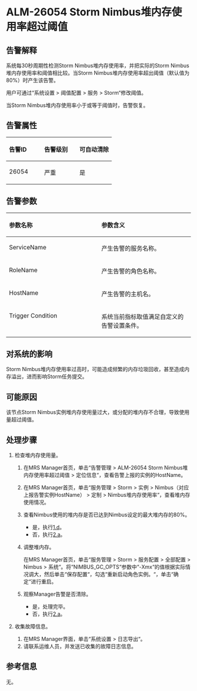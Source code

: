 # ALM-26054 Storm Nimbus堆内存使用率超过阈值<a name="ZH-CN_TOPIC_0174499379"></a>

## 告警解释<a name="zh-cn_topic_0093195078_zh-cn_topic_0053790968_section52867048175622"></a>

系统每30秒周期性检测Storm Nimbus堆内存使用率，并把实际的Storm Nimbus堆内存使用率和阈值相比较。当Storm Nimbus堆内存使用率超出阈值（默认值为80%）时产生该告警。

用户可通过“系统设置 \> 阈值配置 \> 服务 \> Storm“修改阈值。

当Storm Nimbus堆内存使用率小于或等于阈值时，告警恢复。

## 告警属性<a name="zh-cn_topic_0093195078_zh-cn_topic_0053790968_section42094531175622"></a>

<a name="zh-cn_topic_0093195078_zh-cn_topic_0053790968_table54213857175622"></a>
<table><thead align="left"><tr id="zh-cn_topic_0093195078_zh-cn_topic_0053790968_row20974176175622"><th class="cellrowborder" valign="top" width="33.33333333333333%" id="mcps1.1.4.1.1"><p id="zh-cn_topic_0093195078_zh-cn_topic_0053790968_p21186672175622"><a name="zh-cn_topic_0093195078_zh-cn_topic_0053790968_p21186672175622"></a><a name="zh-cn_topic_0093195078_zh-cn_topic_0053790968_p21186672175622"></a><strong id="zh-cn_topic_0093195078_zh-cn_topic_0053790968_b56462325175622"><a name="zh-cn_topic_0093195078_zh-cn_topic_0053790968_b56462325175622"></a><a name="zh-cn_topic_0093195078_zh-cn_topic_0053790968_b56462325175622"></a>告警ID</strong></p>
</th>
<th class="cellrowborder" valign="top" width="33.33333333333333%" id="mcps1.1.4.1.2"><p id="zh-cn_topic_0093195078_zh-cn_topic_0053790968_p10045613175622"><a name="zh-cn_topic_0093195078_zh-cn_topic_0053790968_p10045613175622"></a><a name="zh-cn_topic_0093195078_zh-cn_topic_0053790968_p10045613175622"></a><strong id="zh-cn_topic_0093195078_zh-cn_topic_0053790968_b23301658175622"><a name="zh-cn_topic_0093195078_zh-cn_topic_0053790968_b23301658175622"></a><a name="zh-cn_topic_0093195078_zh-cn_topic_0053790968_b23301658175622"></a>告警级别</strong></p>
</th>
<th class="cellrowborder" valign="top" width="33.33333333333333%" id="mcps1.1.4.1.3"><p id="zh-cn_topic_0093195078_zh-cn_topic_0053790968_p8386180175622"><a name="zh-cn_topic_0093195078_zh-cn_topic_0053790968_p8386180175622"></a><a name="zh-cn_topic_0093195078_zh-cn_topic_0053790968_p8386180175622"></a><strong id="zh-cn_topic_0093195078_zh-cn_topic_0053790968_b8366763175622"><a name="zh-cn_topic_0093195078_zh-cn_topic_0053790968_b8366763175622"></a><a name="zh-cn_topic_0093195078_zh-cn_topic_0053790968_b8366763175622"></a>可自动清除</strong></p>
</th>
</tr>
</thead>
<tbody><tr id="zh-cn_topic_0093195078_zh-cn_topic_0053790968_row6619201175622"><td class="cellrowborder" valign="top" width="33.33333333333333%" headers="mcps1.1.4.1.1 "><p id="zh-cn_topic_0093195078_zh-cn_topic_0053790968_p5823288181035"><a name="zh-cn_topic_0093195078_zh-cn_topic_0053790968_p5823288181035"></a><a name="zh-cn_topic_0093195078_zh-cn_topic_0053790968_p5823288181035"></a>26054</p>
</td>
<td class="cellrowborder" valign="top" width="33.33333333333333%" headers="mcps1.1.4.1.2 "><p id="zh-cn_topic_0093195078_zh-cn_topic_0053790968_p1924359181035"><a name="zh-cn_topic_0093195078_zh-cn_topic_0053790968_p1924359181035"></a><a name="zh-cn_topic_0093195078_zh-cn_topic_0053790968_p1924359181035"></a>严重</p>
</td>
<td class="cellrowborder" valign="top" width="33.33333333333333%" headers="mcps1.1.4.1.3 "><p id="zh-cn_topic_0093195078_zh-cn_topic_0053790968_p21655423181035"><a name="zh-cn_topic_0093195078_zh-cn_topic_0053790968_p21655423181035"></a><a name="zh-cn_topic_0093195078_zh-cn_topic_0053790968_p21655423181035"></a>是</p>
</td>
</tr>
</tbody>
</table>

## 告警参数<a name="zh-cn_topic_0093195078_zh-cn_topic_0053790968_section21896613175622"></a>

<a name="zh-cn_topic_0093195078_zh-cn_topic_0053790968_table28795258175622"></a>
<table><thead align="left"><tr id="zh-cn_topic_0093195078_zh-cn_topic_0053790968_row61056662175622"><th class="cellrowborder" valign="top" width="50%" id="mcps1.1.3.1.1"><p id="zh-cn_topic_0093195078_zh-cn_topic_0053790968_p46642608175622"><a name="zh-cn_topic_0093195078_zh-cn_topic_0053790968_p46642608175622"></a><a name="zh-cn_topic_0093195078_zh-cn_topic_0053790968_p46642608175622"></a><strong id="zh-cn_topic_0093195078_zh-cn_topic_0053790968_b17130291175622"><a name="zh-cn_topic_0093195078_zh-cn_topic_0053790968_b17130291175622"></a><a name="zh-cn_topic_0093195078_zh-cn_topic_0053790968_b17130291175622"></a>参数名称</strong></p>
</th>
<th class="cellrowborder" valign="top" width="50%" id="mcps1.1.3.1.2"><p id="zh-cn_topic_0093195078_zh-cn_topic_0053790968_p45376322175622"><a name="zh-cn_topic_0093195078_zh-cn_topic_0053790968_p45376322175622"></a><a name="zh-cn_topic_0093195078_zh-cn_topic_0053790968_p45376322175622"></a><strong id="zh-cn_topic_0093195078_zh-cn_topic_0053790968_b5733721175622"><a name="zh-cn_topic_0093195078_zh-cn_topic_0053790968_b5733721175622"></a><a name="zh-cn_topic_0093195078_zh-cn_topic_0053790968_b5733721175622"></a>参数含义</strong></p>
</th>
</tr>
</thead>
<tbody><tr id="zh-cn_topic_0093195078_zh-cn_topic_0053790968_row61778232175622"><td class="cellrowborder" valign="top" width="50%" headers="mcps1.1.3.1.1 "><p id="zh-cn_topic_0093195078_zh-cn_topic_0053790968_p21304470181047"><a name="zh-cn_topic_0093195078_zh-cn_topic_0053790968_p21304470181047"></a><a name="zh-cn_topic_0093195078_zh-cn_topic_0053790968_p21304470181047"></a>ServiceName</p>
</td>
<td class="cellrowborder" valign="top" width="50%" headers="mcps1.1.3.1.2 "><p id="zh-cn_topic_0093195078_zh-cn_topic_0053790968_p47940503181047"><a name="zh-cn_topic_0093195078_zh-cn_topic_0053790968_p47940503181047"></a><a name="zh-cn_topic_0093195078_zh-cn_topic_0053790968_p47940503181047"></a>产生告警的服务名称。</p>
</td>
</tr>
<tr id="zh-cn_topic_0093195078_zh-cn_topic_0053790968_row39212469175622"><td class="cellrowborder" valign="top" width="50%" headers="mcps1.1.3.1.1 "><p id="zh-cn_topic_0093195078_zh-cn_topic_0053790968_p52017453181047"><a name="zh-cn_topic_0093195078_zh-cn_topic_0053790968_p52017453181047"></a><a name="zh-cn_topic_0093195078_zh-cn_topic_0053790968_p52017453181047"></a>RoleName</p>
</td>
<td class="cellrowborder" valign="top" width="50%" headers="mcps1.1.3.1.2 "><p id="zh-cn_topic_0093195078_zh-cn_topic_0053790968_p52664204181047"><a name="zh-cn_topic_0093195078_zh-cn_topic_0053790968_p52664204181047"></a><a name="zh-cn_topic_0093195078_zh-cn_topic_0053790968_p52664204181047"></a>产生告警的角色名称。</p>
</td>
</tr>
<tr id="zh-cn_topic_0093195078_zh-cn_topic_0053790968_row67081279175622"><td class="cellrowborder" valign="top" width="50%" headers="mcps1.1.3.1.1 "><p id="zh-cn_topic_0093195078_zh-cn_topic_0053790968_p5935158181047"><a name="zh-cn_topic_0093195078_zh-cn_topic_0053790968_p5935158181047"></a><a name="zh-cn_topic_0093195078_zh-cn_topic_0053790968_p5935158181047"></a>HostName</p>
</td>
<td class="cellrowborder" valign="top" width="50%" headers="mcps1.1.3.1.2 "><p id="zh-cn_topic_0093195078_zh-cn_topic_0053790968_p10985805181047"><a name="zh-cn_topic_0093195078_zh-cn_topic_0053790968_p10985805181047"></a><a name="zh-cn_topic_0093195078_zh-cn_topic_0053790968_p10985805181047"></a>产生告警的主机名。</p>
</td>
</tr>
<tr id="zh-cn_topic_0093195078_zh-cn_topic_0053790968_row36970648181040"><td class="cellrowborder" valign="top" width="50%" headers="mcps1.1.3.1.1 "><p id="zh-cn_topic_0093195078_zh-cn_topic_0053790968_p22697645181047"><a name="zh-cn_topic_0093195078_zh-cn_topic_0053790968_p22697645181047"></a><a name="zh-cn_topic_0093195078_zh-cn_topic_0053790968_p22697645181047"></a>Trigger Condition</p>
</td>
<td class="cellrowborder" valign="top" width="50%" headers="mcps1.1.3.1.2 "><p id="zh-cn_topic_0093195078_zh-cn_topic_0053790968_p26569958181047"><a name="zh-cn_topic_0093195078_zh-cn_topic_0053790968_p26569958181047"></a><a name="zh-cn_topic_0093195078_zh-cn_topic_0053790968_p26569958181047"></a>系统当前指标取值满足自定义的告警设置条件。</p>
</td>
</tr>
</tbody>
</table>

## 对系统的影响<a name="zh-cn_topic_0093195078_zh-cn_topic_0053790968_section48891955175622"></a>

Storm Nimbus堆内存使用率过高时，可能造成频繁的内存垃圾回收，甚至造成内存溢出，进而影响Storm任务提交。

## 可能原因<a name="zh-cn_topic_0093195078_zh-cn_topic_0053790968_section7429107175622"></a>

该节点Storm Nimbus实例堆内存使用量过大，或分配的堆内存不合理，导致使用量超过阈值。

## 处理步骤<a name="zh-cn_topic_0093195078_zh-cn_topic_0053790968_section51268453175622"></a>

1.  检查堆内存使用量。
    1.  在MRS Manager首页，单击“告警管理 \> ALM-26054 Storm Nimbus堆内存使用率超过阈值 \> 定位信息“，查看告警上报的实例的HostName。
    2.  在MRS Manager首页，单击“服务管理 \> Storm \> 实例 \> Nimbus（对应上报告警实例HostName） \> 定制 \> Nimbus堆内存使用率“，查看堆内存使用情况。
    3.  查看Nimbus使用的堆内存是否已达到Nimbus设定的最大堆内存的80%。
        -   是，执行[1.d](#zh-cn_topic_0093195078_zh-cn_topic_0053790968_li3532012320227)。
        -   否，执行[2.a](#zh-cn_topic_0093195078_zh-cn_topic_0053790968_li19762023183457)。

    4.  <a name="zh-cn_topic_0093195078_zh-cn_topic_0053790968_li3532012320227"></a>调整堆内存。

        在MRS Manager首页，单击“服务管理 \> Storm \> 服务配置 \> 全部配置 \> Nimbus \> 系统“。将“NIMBUS\_GC\_OPTS“参数中“-Xmx“的值根据实际情况调大，然后单击“保存配置“，勾选“重新启动角色实例。“，单击“确定“进行重启。

    5.  观察Manager告警是否清除。
        -   是，处理完毕。
        -   否，执行[2.a](#zh-cn_topic_0093195078_zh-cn_topic_0053790968_li19762023183457)。

2.  收集故障信息。
    1.  <a name="zh-cn_topic_0093195078_zh-cn_topic_0053790968_li19762023183457"></a>在MRS Manager界面，单击“系统设置 \> 日志导出“。
    2.  请联系运维人员，并发送已收集的故障日志信息。


## 参考信息<a name="zh-cn_topic_0093195078_zh-cn_topic_0053790968_section19043946175622"></a>

无。

